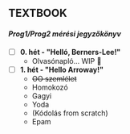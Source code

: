 ## TEXTBOOK

#### _Prog1/Prog2 mérési jegyzőkönyv_

- [ ] __0. hét - "Helló, Berners-Lee!"__
  - Olvasónapló... WIP :construction:
- [ ] __1. hét - "Hello Arroway!"__
  - ~~OO szemlélet~~
  - Homokozó
  - Gagyi
  - Yoda
  - (Kódolás from scratch)
  - Epam